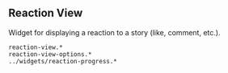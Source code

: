 Reaction View
-------------
Widget for displaying a reaction to a story (like, comment, etc.).

```match
reaction-view.*
reaction-view-options.*
../widgets/reaction-progress.*
```
